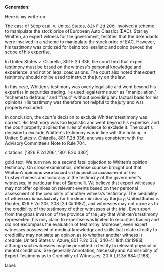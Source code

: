 **Generation:**



Here is my write-up:

The case of Scop et al. v. United States, 826 F.2d 206, involved a scheme to manipulate the stock price of European Auto Classics (EAC). Stanley Whitten, an expert witness for the government, testified that the defendants were involved in a scheme to manipulate the stock price of EAC. However, his testimony was criticized for being too legalistic and going beyond the scope of his expertise.

In United States v. Chiarella, 801 F.2d 336, the court held that expert testimony must be based on the witness's personal knowledge and experience, and not on legal conclusions. The court also noted that expert testimony should not be used to instruct the jury on the law.

In this case, Whitten's testimony was overly legalistic and went beyond his expertise in securities trading. He used legal terms such as "manipulation," "scheme to defraud," and "fraud" without providing any factual basis for his opinions. His testimony was therefore not helpful to the jury and was properly excluded.

In conclusion, the court's decision to exclude Whitten's testimony was correct. His testimony was too legalistic and went beyond his expertise, and the court properly applied the rules of evidence to exclude it. The court's decision to exclude Whitten's testimony was in line with the holding in United States v. Chiarella, 801 F.2d 336, and was consistent with the Advisory Committee's Note to Rule 704.



citations: ['826 F.2d 206', '801 F.2d 336']

gold_text: We turn now to a second fatal objection to Whitten’s opinion testimony. On cross-examination, defense counsel brought out that Whitten’s opinions were based on his positive assessment of the trustworthiness and accuracy of the testimony of the government’s witnesses, in particular that of Sarcinelli. We believe that expert witnesses may not offer opinions on relevant events based on their personal assessment of the credibility of another witness’s testimony. The credibility of witnesses is exclusively for the determination by the jury, United States v. Richter, 826 F.2d 206, 208 (2d Cir.1987), and witnesses may not opine as to the credibility of the testimony of other witnesses at the trial. Even apart from the gross invasion of the province of the jury that Whit-ten’s testimony represented, his only claim to expertise was limited to securities trading and did not encompass the evaluation of testimony. Moreover, even expert witnesses possessed of medical knowledge and skills that relate directly to credibility may not state an opinion as to whether another witness is credible, United States v. Azure, 801 F.2d 336, 340-41 (8th Cir.1986), although such witnesses may be permitted to testify to relevant physical or mental conditions. See generally Annotation, Necessity and Admissibility of Expert Testimony as to Credibility of Witnesses, 20 A.L.R.3d 684 (1968).

label: 